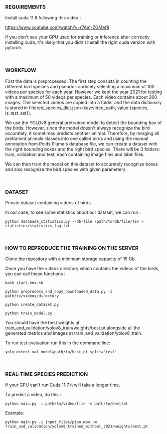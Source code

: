 ### REQUIREMENTS

Install cuda 11.8 following this video :

https://www.youtube.com/watch?v=r7Am-ZGMef8

If you don't see your GPU used for training or inference after correctly installing cuda, it's likely that you didn't install the right cuda version with pytorch.

<br>

### WORKFLOW

First the data is preprocessed. The first step consists in counting the different bird species and pseudo-randomly selecting a maximum of 100 videos per species for each year. However we kept the year 2021 for testing with a maximum of 50 videos per species. Each video contains about 200 images. The selected videos are copied into a folder and the data dictionary is stored in filtered_species_dict.json (key:video_path, value:{species, is_test_set}). 

We use the YOLOv8 general pretrained model to detect the bounding box of the birds. However, since the model doesn't always recognize the bird accurately, it sometimes predicts another animal. Therefore, by merging all pretrained animals classes into one called birds and using the manual annotation from Poids Plume's database file, we can create a dataset with the right bounding boxes and the right bird species. There will be 3 folders: train, validation and test, each containing image files and label files. 

We can then train the model on this dataset to accurately recognize boxes and also recognize the bird species with given parameters.

<br>

### DATASET

Private dataset containing videos of birds.

In our case, to see some statistics about our dataset, we can run :

```
python database_statistics.py --db-file /path/to/db/file/tsv > statistics/statistics_log.txt
```

<br>

### HOW TO REPRODUCE THE TRAINING ON THE SERVER

Clone the repository with a minimum storage capacity of 15 Gb. 

Once you have the videos directory which contains the videos of the birds, you can call these functions :

```
bash start_env.sh

python preprocess_and_copy_downloaded_data.py -i path/to/videos/directory

python create_dataset.py

python train_model.py
```

You should have the best weights at train_and_validation/yolov8_train/weights/best.pt alongside all the generated metrics and images at train_and_validation/yolov8_train. 

To run test evaluation run this in the command line: 

```
yolo detect val model=path/to/best.pt split='test' 
```

<br>

### REAL-TIME SPECIES PREDICTION 

If your GPU can't run Cuda 11.7 it will take a longer time. 

To predict a video, do this :

```
python main.py -i path/to/video/file -m path/to/best/pt
```

Example:

```
python main.py -i input_files/piou.mp4 -m train_and_validation/yolov8_trained_without_2021/weights/best.pt
```
